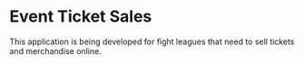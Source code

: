 # Event Ticket Sales

This application is being developed for fight leagues that need to sell tickets and merchandise online.